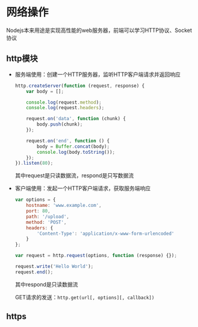 # 网络操作

Nodejs本来用途是实现高性能的web服务器，前端可以学习HTTP协议、Socket协议

## http模块

* 服务端使用：创建一个HTTP服务器，监听HTTP客户端请求并返回响应

    ```javascript
    http.createServer(function (request, response) {
        var body = [];

        console.log(request.method);
        console.log(request.headers);

        request.on('data', function (chunk) {
            body.push(chunk);
        });

        request.on('end', function () {
            body = Buffer.concat(body);
            console.log(body.toString());
        });
    }).listen(80);
    ```

    其中request是只读数据流，respond是只写数据流

* 客户端使用：发起一个HTTP客户端请求，获取服务端响应

    ```javascript
    var options = {
        hostname: 'www.example.com',
        port: 80,
        path: '/upload',
        method: 'POST',
        headers: {
            'Content-Type': 'application/x-www-form-urlencoded'
        }
    };

    var request = http.request(options, function (response) {});

    request.write('Hello World');
    request.end();
    ```

    其中respond是只读数据流

    GET请求的发送：`http.get(url[, options][, callback])`

## https
